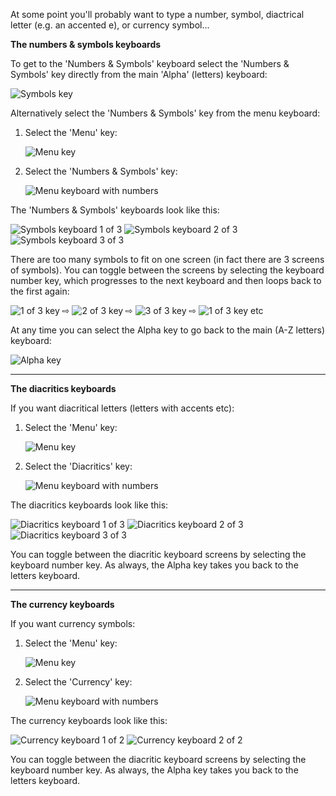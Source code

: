 At some point you'll probably want to type a number, symbol, diactrical letter (e.g. an accented e), or currency symbol...

**The numbers & symbols keyboards**

To get to the 'Numbers & Symbols' keyboard select the 'Numbers & Symbols' key directly from the main 'Alpha' (letters) keyboard:

![Symbols key](https://github.com/JuliusSweetland/OptiKey/blob/gh-pages/images/Key_Symbols_Up.png)

Alternatively select the 'Numbers & Symbols' key from the menu keyboard:

1. Select the 'Menu' key:

    ![Menu key](https://github.com/JuliusSweetland/OptiKey/blob/gh-pages/images/Key_Menu_Up.png)

2. Select the 'Numbers & Symbols' key:

    ![Menu keyboard with numbers](https://github.com/JuliusSweetland/OptiKey/blob/gh-pages/images/Keyboard_Menu_Numbered.png)

The 'Numbers & Symbols' keyboards look like this:

![Symbols keyboard 1 of 3](https://github.com/JuliusSweetland/OptiKey/blob/gh-pages/images/Keyboard_Symbols_1of3.png)
![Symbols keyboard 2 of 3](https://github.com/JuliusSweetland/OptiKey/blob/gh-pages/images/Keyboard_Symbols_2of3.png)
![Symbols keyboard 3 of 3](https://github.com/JuliusSweetland/OptiKey/blob/gh-pages/images/Keyboard_Symbols_3of3.png)

There are too many symbols to fit on one screen (in fact there are 3 screens of symbols). You can toggle between the screens by selecting the keyboard number key, which progresses to the next keyboard and then loops back to the first again:

![1 of 3 key](https://github.com/JuliusSweetland/OptiKey/blob/gh-pages/images/Key_Symbol_1of3_Up.png)
 ⇨ 
![2 of 3 key](https://github.com/JuliusSweetland/OptiKey/blob/gh-pages/images/Key_Symbol_2of3_Up.png)
 ⇨ 
![3 of 3 key](https://github.com/JuliusSweetland/OptiKey/blob/gh-pages/images/Key_Symbol_3of3_Up.png)
 ⇨ 
![1 of 3 key](https://github.com/JuliusSweetland/OptiKey/blob/gh-pages/images/Key_Symbol_1of3_Up.png)
etc

At any time you can select the Alpha key to go back to the main (A-Z letters) keyboard:

![Alpha key](https://github.com/JuliusSweetland/OptiKey/blob/gh-pages/images/Key_Alpha_Up.png)

---

**The diacritics keyboards**

If you want diacritical letters (letters with accents etc):

1. Select the 'Menu' key:

    ![Menu key](https://github.com/JuliusSweetland/OptiKey/blob/gh-pages/images/Key_Menu_Up.png)

2. Select the 'Diacritics' key:

    ![Menu keyboard with numbers](https://github.com/JuliusSweetland/OptiKey/blob/gh-pages/images/Keyboard_Menu_Numbered.png)

The diacritics keyboards look like this:

![Diacritics keyboard 1 of 3](https://github.com/JuliusSweetland/OptiKey/blob/gh-pages/images/Keyboard_Diacritic_LowerCase_1of3.png)
![Diacritics keyboard 2 of 3](https://github.com/JuliusSweetland/OptiKey/blob/gh-pages/images/Keyboard_Diacritic_LowerCase_2of3.png)
![Diacritics keyboard 3 of 3](https://github.com/JuliusSweetland/OptiKey/blob/gh-pages/images/Keyboard_Diacritic_LowerCase_3of3.png)

You can toggle between the diacritic keyboard screens by selecting the keyboard number key. As always, the Alpha key takes you back to the letters keyboard.

---

**The currency keyboards**

If you want currency symbols:

1. Select the 'Menu' key:

    ![Menu key](https://github.com/JuliusSweetland/OptiKey/blob/gh-pages/images/Key_Menu_Up.png)

2. Select the 'Currency' key:

    ![Menu keyboard with numbers](https://github.com/JuliusSweetland/OptiKey/blob/gh-pages/images/Keyboard_Menu_Numbered.png)

The currency keyboards look like this:

![Currency keyboard 1 of 2](https://github.com/JuliusSweetland/OptiKey/blob/gh-pages/images/Keyboard_Currencies_1of2.png)
![Currency keyboard 2 of 2](https://github.com/JuliusSweetland/OptiKey/blob/gh-pages/images/Keyboard_Currencies_2of2.png)

You can toggle between the diacritic keyboard screens by selecting the keyboard number key. As always, the Alpha key takes you back to the letters keyboard.